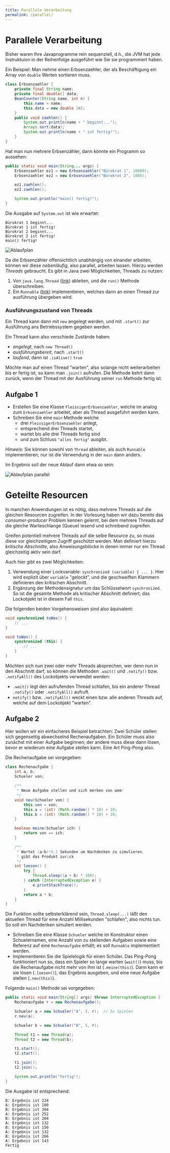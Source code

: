 ```yaml
---
title: Parallele Verarbeitung
permalink: /parallel/
---
```


# Parallele Verarbeitung

Bisher waren Ihre Javaprogramme rein sequenziell, d.h., die JVM hat jede Instruktuion in der Reihenfolge ausgeführt wie Sie sie programmiert haben.

Ein Beispiel: Man nehme einen Erbsenzaehler, der als Beschäftigung ein Array von `double` Werten sortieren muss.

```java
class Erbsenzaehler {
	private final String name;
	private final double[] data;
	BeanCounter(String name, int n) {
		this.name = name;
		this.data = new double [n];
	}
	public void zaehlen() {
		System.out.println(name + " beginnt...");
		Arrays.sort(data);
		System.out.println(name + " ist fertig!");
	}
}
```

Hat man nun mehrere Erbsenzähler, dann könnte ein Programm so aussehen:

```java
public static void main(String... args) {
	Erbsenzaehler ez1 = new Erbsenzaehler("Bürokrat 1", 10000);
	Erbsenzaehler ez2 = new Erbsenzaehler("Bürokrat 2", 1000);

	ez1.zaehlen();
	ez2.zaehlen();

	System.out.println("main() fertig!");
}
```

Die Ausgabe auf `System.out` ist wie erwartet:

```
Bürokrat 1 beginnt...
Bürokrat 1 ist fertig!
Bürokrat 2 beginnt...
Bürokrat 2 ist fertig!
main() fertig!
```

![Ablaufplan](../assets/bureaucrats.svg)

Da die Erbsenzähler offensichtlich unabhängig von einander arbeiten, können wir diese _nebenläufig_, also parallel, arbeiten lassen.
Hierzu werden _Threads_ gebraucht.
Es gibt in Java zwei Möglichkeiten, Threads zu nutzen:

1. Von `java.lang.Thread` ([link](https://docs.oracle.com/javase/8/docs/api/java/lang/Thread.html)) ableiten, und die `run()` Methode überschreiben.
2. Ein `Runnable` ([link](https://docs.oracle.com/javase/8/docs/api/java/lang/Runnable.html)) implementieren, welches dann an einen Thread zur ausführung übergeben wird.


### Ausführungszustand von Threads

Ein Thread kann dann mit `new` angelegt werden, und mit `.start()` zur Ausführung ans Betriebssystem gegeben werden.

Ein Thread kann also verschiede Zustände haben:
- _angelegt_, nach `new Thread()`
- _ausführungsbereit_, nach `.start()`
- _laufend_, dann ist `.isAlive()` `true`

Möchte man auf einen Thread "warten", also solange nicht weiterarbeiten bis er fertig ist, so kann man `.join()` aufrufen.
Die Methode kehrt dann zurück, wenn der Thread mit der Ausführung seiner `run` Methode fertig ist.


## Aufgabe 1

- Erstellen Sie eine Klasse `FleissigerErbsenzaehler`, welche im analog zum `Erbsenzaehler` arbeitet, aber als Thread ausgeführt werden kann.
- Schreiben Sie eine `main` Methode welche 
	* drei `FleissigerErbsenzaehler` anlegt, 
	* entsprechend drei Threads startet, 
	* wartet bis alle drei Threads fertig sind
	* und zum Schluss `"alles fertig"` ausgibt.

_Hinweis:_ Sie können sowohl von `Thread` ableiten, als auch `Runnable` implementieren; nur ist die Verwendung in der `main` dann anders.

Im Ergebnis soll der neue Ablauf dann etwa so sein:

![Ablaufplan parallel](../assets/bureaucrats_001.svg)


# Geteilte Resourcen

In manchen Anwendungen ist es nötig, dass mehrere Threads auf die gleichen Resourcen zugreifen.
In der Vorlesung haben wir dazu bereits das _consumer-producer_ Problem kennen gelernt, bei dem mehrere Threads auf die gleiche Warteschlange (Queue) lesend und schreibend zugreifen.

Greifen potentiell mehrere Threads auf die selbe Resource zu, so muss diese vor gleichzeitigem Zugriff geschützt werden.
Man definiert hierzu _kritische Abschnitte_, also Anweisungsblöcke in denen immer nur ein Thread gleichzeitig aktiv sein darf.

Auch hier gibt es zwei Möglichkeiten:

1. Verwendung einer Lockvariable: `synchronized (variable) { ... }`.
	Hier wird explizit über `variable` "gelockt", und die geschweiften Klammern definieren den kritischen Abschnitt.
2. Ergänzung der Methodensignatur um das Schlüsselwort `synchronized`.
	So ist die gesamte Methode als kritischer Abschnitt definiert; das Lockobjekt ist in diesem Fall `this`.

Die folgenden beiden Vorgehensweisen sind also äquivalent:

```java
void synchronized tuWas() {
	// ...
}
```
```java
void tuWas() {
	synchronized (this) {
		// ...
	}
}
```

Möchten sich nun zwei oder mehr Threads absprechen, wer denn nun in den Abschnitt darf, so können die Methoden `.wait()` und `.notify()` bzw. `.notifyAll()` des Lockobjekts verwendet werden:

- `.wait()` legt den aufrufenden Thread schlafen, bis ein anderer Thread `.notify()` oder `.notifyAll()` aufruft.
- `notify()` bzw. `.notifyAll()` weckt einen bzw. alle anderen Threads auf, welche auf dem Lockobjekt "warten".


## Aufgabe 2

Hier wollen wir ein einfacheres Beispiel betrachten:
Zwei Schüler stellen sich gegenseitig abwechselnd Rechenaufgaben.
Ein Schüler muss also zunächst mit einer Aufgabe beginnen; der andere muss diese dann lösen, bevor er wiederum eine Aufgabe stellen kann.
Eine Art Ping-Pong also.

Die Rechenaufgabe sei vorgegeben:

```java
class Rechenaufgabe {
	int a, b;
	Schueler von;
	
	/**
	 * Neue Aufgabe stellen und sich merken von wem!
	 */
	void neu(Schueler von) {
		this.von = von;
		this.a = (int) (Math.random() * 10) + 10;
		this.b = (int) (Math.random() * 10) + 10;
	}

	boolean meine(Schueler ich) {
		return von == ich;
	}

	/**
	 * Wartet (a+b)*0.1 Sekunden um Nachdenken zu simulieren,
	 * gibt das Produkt zurück
	 */
	int loesen() {
		try {
			Thread.sleep((a + b) * 100);
		} catch (InterruptedException e) {
			e.printStackTrace();
		}
		return a * b;
	}
}
```

Die Funktion sollte selbsterklärend sein, `Thread.sleep(...)` läßt den aktuellen Thread für eine Anzahl Millisekunden "schlafen", also nichts tun.
So soll ein Nachdenken simuliert werden.

- Schreiben Sie eine Klasse `Schueler` welche im Konstruktor einen Schuelernamen, eine Anzahl von zu stellenden Aufgaben sowie eine Referenz auf eine `Rechenaufgabe` erhält; es soll `Runnable` implementiert werden.
- Implementieren Sie die Spielelogik für einen Schüler.
	Das Ping-Pong funktioniert nun so, dass ein Spieler so lange warten (`wait()`) muss, bis die Rechenaufgabe nicht mehr von ihm ist (`.meine(this)`).
	Dann kann er sie lösen (`.loesen()`), das Ergebnis ausgeben, und eine neue Aufgabe stellen (`.neu(this)`).

Folgende `main()` Methode sei vorgegeben:

```java
public static void main(String[] args) throws InterruptedException {
	Rechenaufgabe r = new Rechenaufgabe();

	Schueler a = new Schueler("A", 5, r);  // 5x Spielen
	r.neu(a);

	Schueler b = new Schueler("B", 5, r);

	Thread t1 = new Thread(a);
	Thread t2 = new Thread(b);

	t1.start();
	t2.start();

	t1.join();
	t2.join();

	System.out.println("Fertig");
}
```

Die Ausgabe ist entsprechend:

```
B: Ergebnis ist 224
A: Ergebnis ist 180
B: Ergebnis ist 304
A: Ergebnis ist 252
B: Ergebnis ist 204
A: Ergebnis ist 132
B: Ergebnis ist 150
A: Ergebnis ist 132
B: Ergebnis ist 266
A: Ergebnis ist 143
Fertig
```

